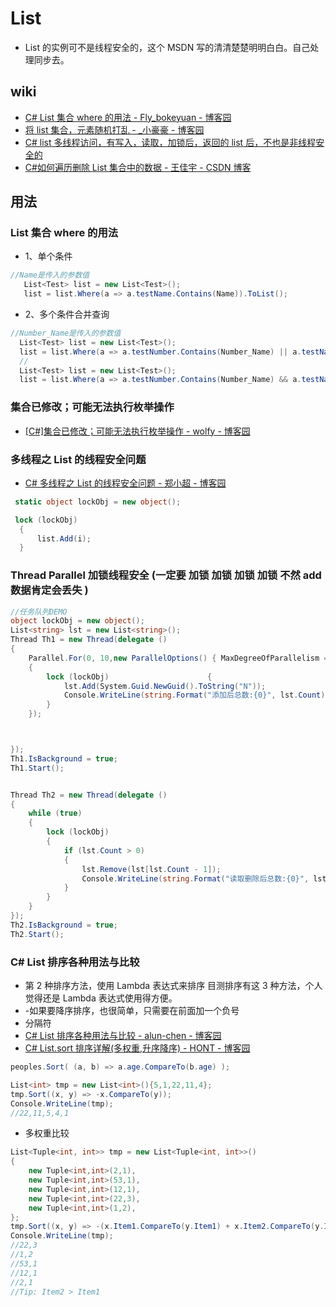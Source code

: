 # List

- List 的实例可不是线程安全的，这个 MSDN 写的清清楚楚明明白白。自己处理同步去。

## wiki

- [C# List 集合 where 的用法 - Fly_bokeyuan - 博客园](https://www.cnblogs.com/-Fly/p/7765517.html)
- [将 list 集合，元素随机打乱 - \_小豪豪 - 博客园](https://www.cnblogs.com/remember-forget/p/9815527.html)
- [C# list 多线程访问，有写入，读取，加锁后，返回的 list 后，不也是非线程安全的](https://zhidao.baidu.com/question/1926201084657737907.html)
- [C#如何遍历删除 List 集合中的数据 - 王佳宇 - CSDN 博客](https://blog.csdn.net/weixin_40165163/article/details/84144075)

## 用法

### List 集合 where 的用法

- 1、单个条件

```c#
//Name是传入的参数值
   List<Test> list = new List<Test>();
   list = list.Where(a => a.testName.Contains(Name)).ToList();
```

- 2、多个条件合并查询

```c#
//Number_Name是传入的参数值
  List<Test> list = new List<Test>();
  list = list.Where(a => a.testNumber.Contains(Number_Name) || a.testName.Contains(Number_Name)).ToList();
  //
  List<Test> list = new List<Test>();
  list = list.Where(a => a.testNumber.Contains(Number_Name) && a.testName.Contains(Number_Name)).ToList();
```

### 集合已修改；可能无法执行枚举操作

- [[C#]集合已修改；可能无法执行枚举操作 - wolfy - 博客园](https://www.cnblogs.com/wolf-sun/p/5721457.html)

### 多线程之 List 的线程安全问题

- [C# 多线程之 List 的线程安全问题 - 郑小超 - 博客园](https://www.cnblogs.com/GreenLeaves/p/10092128.html)

```c#
 static object lockObj = new object();

 lock (lockObj)
  {
      list.Add(i);
  }
```

### Thread Parallel 加锁线程安全 (一定要 加锁 加锁 加锁 加锁 不然 add 数据肯定会丢失 )

```c#
//任务队列DEMO
object lockObj = new object();
List<string> lst = new List<string>();
Thread Th1 = new Thread(delegate ()
{
    Parallel.For(0, 10,new ParallelOptions() { MaxDegreeOfParallelism = 100 },(i, loopState) =>
    {
        lock (lockObj)                      {
            lst.Add(System.Guid.NewGuid().ToString("N"));
            Console.WriteLine(string.Format("添加后总数:{0}", lst.Count));
        }
    });



});
Th1.IsBackground = true;
Th1.Start();


Thread Th2 = new Thread(delegate ()
{
    while (true)
    {
        lock (lockObj)
        {
            if (lst.Count > 0)
            {
                lst.Remove(lst[lst.Count - 1]);
                Console.WriteLine(string.Format("读取删除后总数:{0}", lst.Count));
            }
        }
    }
});
Th2.IsBackground = true;
Th2.Start();

```

### C# List 排序各种用法与比较

- 第 2 种排序方法，使用 Lambda 表达式来排序 目测排序有这 3 种方法，个人觉得还是 Lambda 表达式使用得方便。
- -如果要降序排序，也很简单，只需要在前面加一个负号
- 分隔符
- [C# List 排序各种用法与比较 - alun-chen - 博客园](https://www.cnblogs.com/alunchen/p/5895048.html)
- [C# List.sort 排序详解(多权重,升序降序) - HONT - 博客园](https://www.cnblogs.com/hont/p/4375635.html)

```c#
peoples.Sort( (a, b) => a.age.CompareTo(b.age) );

List<int> tmp = new List<int>(){5,1,22,11,4};
tmp.Sort((x, y) => -x.CompareTo(y));
Console.WriteLine(tmp);
//22,11,5,4,1
```

- 多权重比较

```c#
List<Tuple<int, int>> tmp = new List<Tuple<int, int>>()
{
    new Tuple<int,int>(2,1),
    new Tuple<int,int>(53,1),
    new Tuple<int,int>(12,1),
    new Tuple<int,int>(22,3),
    new Tuple<int,int>(1,2),
};
tmp.Sort((x, y) => -(x.Item1.CompareTo(y.Item1) + x.Item2.CompareTo(y.Item2) * 2));
Console.WriteLine(tmp);
//22,3
//1,2
//53,1
//12,1
//2,1
//Tip: Item2 > Item1
```

